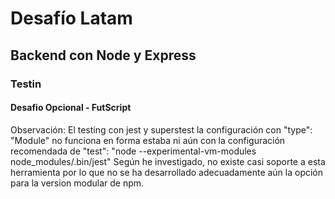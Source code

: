# Desafío Latam
## Backend con Node y Express
### Testin
#### Desafio Opcional - FutScript
Observación: El testing con jest y superstest la configuración con "type": "Module" no funciona en forma estaba ni aún con la configuración recomendada de
"test": "node --experimental-vm-modules node_modules/.bin/jest"
Según he investigado, no existe casi soporte a esta herramienta por lo que no se ha desarrollado adecuadamente aún la opción para la version modular de npm.
